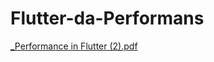 # Flutter-da-Performans
[_Performance in Flutter  (2).pdf](https://github.com/humeyrapolat/Flutter-da-Performans/files/9633018/_Performance.in.Flutter.2.pdf)
